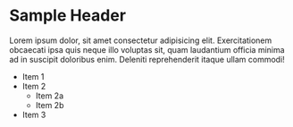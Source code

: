 # Sample Header

Lorem ipsum dolor, sit amet consectetur adipisicing elit. Exercitationem obcaecati ipsa quis neque illo voluptas sit, quam laudantium officia minima ad in suscipit doloribus enim. Deleniti reprehenderit itaque ullam commodi!

- Item 1
- Item 2
  - Item 2a
  - Item 2b
- Item 3
